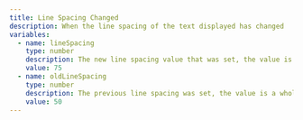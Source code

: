 ```yaml
---
title: Line Spacing Changed
description: When the line spacing of the text displayed has changed
variables:
  - name: lineSpacing
    type: number
    description: The new line spacing value that was set, the value is a whole percentage
    value: 75
  - name: oldLineSpacing
    type: number
    description: The previous line spacing was set, the value is a whole percentage
    value: 50
---
```

